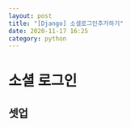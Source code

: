 ```yaml
---
layout: post
title: "[Django] 소셜로그인추가하기"
date: 2020-11-17 16:25
category: python
---
```

# 소셜 로그인

## 셋업
